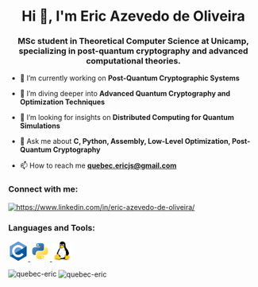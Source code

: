 <h1 align="center">Hi 👋, I'm Eric Azevedo de Oliveira</h1>
<h3 align="center">MSc student in Theoretical Computer Science at Unicamp, specializing in post-quantum cryptography and advanced computational theories.</h3>

- 🔭 I’m currently working on **Post-Quantum Cryptographic Systems**

- 🌱 I’m diving deeper into **Advanced Quantum Cryptography and Optimization Techniques**

- 🤝 I’m looking for insights on **Distributed Computing for Quantum Simulations**

- 💬 Ask me about **C, Python, Assembly, Low-Level Optimization, Post-Quantum Cryptography**

- 📫 How to reach me **quebec.ericjs@gmail.com**

<h3 align="left">Connect with me:</h3>
<p align="left">
<a href="https://www.linkedin.com/in/eric-azevedo-de-oliveira/" target="_blank"><img align="center" src="https://raw.githubusercontent.com/rahuldkjain/github-profile-readme-generator/master/src/images/icons/Social/linked-in-alt.svg" alt="https://www.linkedin.com/in/eric-azevedo-de-oliveira/" height="30" width="40" /></a>
</p>

<h3 align="left">Languages and Tools:</h3>
<p align="left"> 
  <a href="https://www.cprogramming.com/" target="_blank" rel="noreferrer"> 
    <img src="https://raw.githubusercontent.com/devicons/devicon/master/icons/c/c-original.svg" alt="c" width="40" height="40"/> 
  </a> 
  <a href="https://www.python.org" target="_blank" rel="noreferrer"> 
    <img src="https://raw.githubusercontent.com/devicons/devicon/master/icons/python/python-original.svg" alt="python" width="40" height="40"/> 
  </a> 
  <a href="https://www.linux.org/" target="_blank" rel="noreferrer"> 
    <img src="https://raw.githubusercontent.com/devicons/devicon/master/icons/linux/linux-original.svg" alt="linux" width="40" height="40"/> 
  </a>
</p>

<p><img align="left" src="https://github-readme-stats.vercel.app/api/top-langs?username=quebec-eric&show_icons=true&theme=radical&locale=en&layout=compact" alt="quebec-eric" /></p>

<p>&nbsp;<img align="center" src="https://github-readme-stats.vercel.app/api?username=quebec-eric&show_icons=true&theme=radical&locale=en" alt="quebec-eric" /></p>
